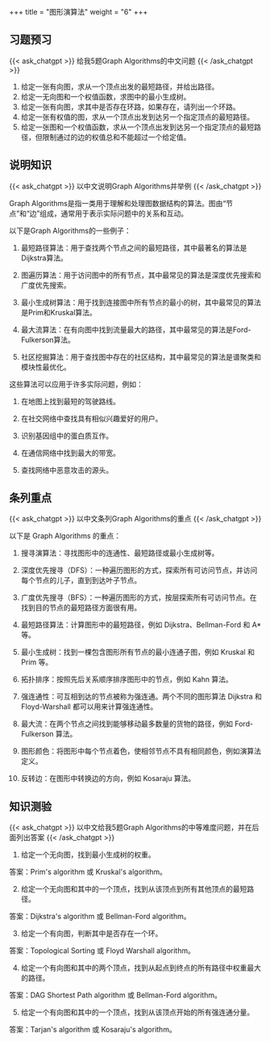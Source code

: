 +++
title = "图形演算法"
weight = "6"
+++
## 习题预习
{{< ask_chatgpt >}}
给我5题Graph Algorithms的中文问题
{{< /ask_chatgpt >}}



1. 给定一张有向图，求从一个顶点出发的最短路径，并给出路径。
2. 给定一无向图和一个权值函数，求图中的最小生成树。
3. 给定一张有向图，求其中是否存在环路，如果存在，请列出一个环路。
4. 给定一张有权值的图，求从一个顶点出发到达另一个指定顶点的最短路径。
5. 给定一张图和一个权值函数，求从一个顶点出发到达另一个指定顶点的最短路径，但限制通过的边的权值总和不能超过一个给定值。   

## 说明知识
{{< ask_chatgpt >}}
以中文说明Graph Algorithms并举例
{{< /ask_chatgpt >}}



Graph Algorithms是指一类用于理解和处理图数据结构的算法。图由“节点”和“边”组成，通常用于表示实际问题中的关系和互动。

以下是Graph Algorithms的一些例子：

1. 最短路径算法：用于查找两个节点之间的最短路径，其中最著名的算法是Dijkstra算法。

2. 图遍历算法：用于访问图中的所有节点，其中最常见的算法是深度优先搜索和广度优先搜索。

3. 最小生成树算法：用于找到连接图中所有节点的最小的树，其中最常见的算法是Prim和Kruskal算法。

4. 最大流算法：在有向图中找到流量最大的路径，其中最常见的算法是Ford-Fulkerson算法。

5. 社区挖掘算法：用于查找图中存在的社区结构，其中最常见的算法是谱聚类和模块性最优化。

这些算法可以应用于许多实际问题，例如：

1. 在地图上找到最短的驾驶路线。

2. 在社交网络中查找具有相似兴趣爱好的用户。

3. 识别基因组中的蛋白质互作。

4. 在通信网络中找到最大的带宽。

5. 查找网络中恶意攻击的源头。   

## 条列重点
{{< ask_chatgpt >}}
以中文条列Graph Algorithms的重点
{{< /ask_chatgpt >}}



以下是 Graph Algorithms 的重点：

1. 搜寻演算法：寻找图形中的连通性、最短路径或最小生成树等。

2. 深度优先搜寻（DFS）：一种遍历图形的方式，探索所有可访问节点，并访问每个节点的儿子，直到到达叶子节点。

3. 广度优先搜寻（BFS）：一种遍历图形的方式，按层探索所有可访问节点。在找到目的节点的最短路径方面很有用。

4. 最短路径算法：计算图形中的最短路径，例如 Dijkstra、Bellman-Ford 和 A* 等。

5. 最小生成树：找到一棵包含图形所有节点的最小连通子图，例如 Kruskal 和 Prim 等。

6. 拓扑排序：按照先后关系顺序排序图形中的节点，例如 Kahn 算法。

7. 强连通性：可互相到达的节点被称为强连通。两个不同的图形算法 Dijkstra 和 Floyd-Warshall 都可以用来计算强连通性。

8. 最大流：在两个节点之间找到能够移动最多数量的货物的路径，例如 Ford-Fulkerson 算法。

9. 图形颜色：将图形中每个节点着色，使相邻节点不具有相同颜色，例如演算法定义。

10. 反转边：在图形中转换边的方向，例如 Kosaraju 算法。   

## 知识测验
{{< ask_chatgpt >}}
以中文给我5题Graph Algorithms的中等难度问题，并在后面列出答案
{{< /ask_chatgpt >}}



1. 给定一个无向图，找到最小生成树的权重。

答案：Prim's algorithm 或 Kruskal's algorithm。

2. 给定一个无向图和其中的一个顶点，找到从该顶点到所有其他顶点的最短路径。

答案：Dijkstra's algorithm 或 Bellman-Ford algorithm。

3. 给定一个有向图，判断其中是否存在一个环。

答案：Topological Sorting 或 Floyd Warshall algorithm。

4. 给定一个有向图和其中的两个顶点，找到从起点到终点的所有路径中权重最大的路径。

答案：DAG Shortest Path algorithm 或 Bellman-Ford algorithm。

5. 给定一个有向图和其中的一个顶点，找到从该顶点开始的所有强连通分量。

答案：Tarjan's algorithm 或 Kosaraju's algorithm。   

